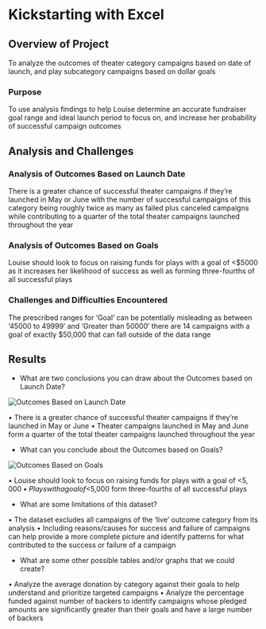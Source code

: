 # Kickstarting with Excel

## Overview of Project

To analyze the outcomes of theater category campaigns based on date of launch, and play subcategory campaigns based on dollar goals

### Purpose

To use analysis findings to help Louise determine an accurate fundraiser goal range and ideal launch period to focus on, and increase her probability of successful campaign outcomes   

## Analysis and Challenges

### Analysis of Outcomes Based on Launch Date

There is a greater chance of successful theater campaigns if they’re launched in May or June with the number of successful campaigns of this category being roughly twice as many as failed plus canceled campaigns while contributing to a quarter of the total theater campaigns launched throughout the year  

### Analysis of Outcomes Based on Goals

Louise should look to focus on raising funds for plays with a goal of <$5000 as it increases her likelihood of success as well as forming three-fourths of all successful plays

### Challenges and Difficulties Encountered

The prescribed ranges for ‘Goal’ can be potentially misleading as between ‘45000 to 49999’ and ‘Greater than 50000’ there are 14 campaigns with a goal of exactly $50,000 that can fall outside of the data range

## Results

- What are two conclusions you can draw about the Outcomes based on Launch Date?

![Outcomes Based on Launch Date](file:///Users/kesh/Desktop/Data%20Analytics%20Bootcamp/Analysis%20Projects/Crowdfunding%20Analysis/resources/Theater_Outcomes_vs_Launch.png)

•	There is a greater chance of successful theater campaigns if they’re launched in May or June
•	Theater campaigns launched in May and June form a quarter of the total theater campaigns launched throughout the year 

- What can you conclude about the Outcomes based on Goals?

![Outcomes Based on Goals](file:///Users/kesh/Desktop/Data%20Analytics%20Bootcamp/Analysis%20Projects/Crowdfunding%20Analysis/resources/Outcomes_vs_Goals.png)

•	Louise should look to focus on raising funds for plays with a goal of <$5,000
•	Plays with a goal of <$5,000 form three-fourths of all successful plays


- What are some limitations of this dataset?

•	The dataset excludes all campaigns of the ‘live’ outcome category from its analysis
•	Including reasons/causes for success and failure of campaigns can help provide a more complete picture and identify patterns for what contributed to the success or failure of a campaign

- What are some other possible tables and/or graphs that we could create?

•	Analyze the average donation by category against their goals to help understand and prioritize targeted campaigns
•	Analyze the percentage funded against number of backers to identify campaigns whose pledged amounts are significantly greater than their goals and have a large number of backers

